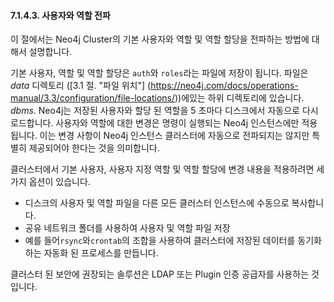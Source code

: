 #### 7.1.4.3. 사용자와 역할 전파

<div class="abstract">
	<p>이 절에서는 Neo4j Cluster의 기본 사용자와 역할 및 역할 할당을 전파하는 방법에 대해서 설명합니다. 
	</p>
</div>

기본 사용자, 역할 및 역할 할당은 `auth`와 `roles`라는 파일에 저장이 됩니다. 파일은 *data* 디렉토리 ([3.1 절. "파일 위치"] (https://neo4j.com/docs/operations-manual/3.3/configuration/file-locations/))에있는 하위 디렉토리에 있습니다. *dbms*. Neo4j는 저장된 사용자와 할당 된 역할을 5 초마다 디스크에서 자동으로 다시로드합니다. 사용자와 역할에 대한 변경은 명령이 실행되는 Neo4j 인스턴스에만 적용됩니다. 이는 변경 사항이 Neo4j 인스턴스 클러스터에 자동으로 전파되지는 않지만 특별히 제공되어야 한다는 것을 의미합니다.


클러스터에서 기본 사용자, 사용자 지정 역할 및 역할 할당에 변경 내용을 적용하려면 세 가지 옵션이 있습니다.

- 디스크의 사용자 및 역할 파일을 다른 모든 클러스터 인스턴스에 수동으로 복사합니다.
- 공유 네트워크 폴더를 사용하여 사용자 및 역할 파일 저장
- 예를 들어`rsync`와`crontab`의 조합을 사용하여 클러스터에 저장된 데이터를 동기화하는 자동화 된 프로세스를 만듭니다.

클러스터 된 보안에 권장되는 솔루션은 LDAP 또는 Plugin 인증 공급자를 사용하는 것입니다.
